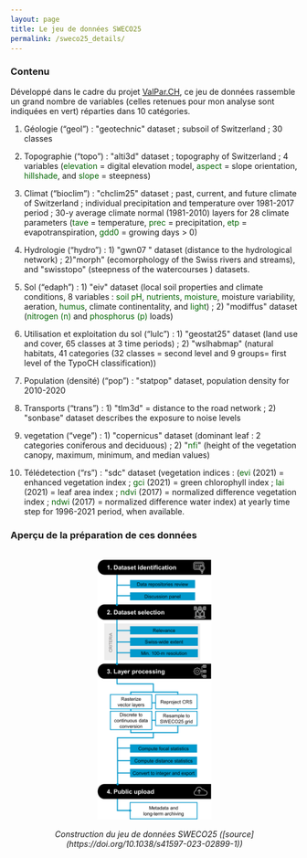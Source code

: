 ```yaml
---
layout: page
title: Le jeu de données SWECO25
permalink: /sweco25_details/
---
```


### Contenu

Développé dans le cadre du projet [ValPar.CH](https://valpar.ch/index_fr.php), ce jeu de données rassemble un grand nombre de variables (celles retenues pour mon analyse sont indiquées en vert) réparties dans 10 catégories. 

1. Géologie (“geol”) : "geotechnic" dataset ;  subsoil of Switzerland ; 30 classes

2. Topographie (“topo”) : "alti3d" dataset ; topography of Switzerland ; 4 variables (<span style="color:darkgreen;">elevation</span> = digital elevation model, <span style="color:darkgreen;">aspect</span> = slope orientation, <span style="color:darkgreen;">hillshade</span>, and <span style="color:darkgreen;">slope</span> = steepness)

3. Climat (“bioclim”)  : "chclim25" dataset ; past, current, and future climate of Switzerland ; individual precipitation and temperature over 1981-2017 period ; 30-y average climate normal (1981-2010) layers for 28 climate parameters (<span style="color:darkgreen;">tave</span> = temperature, <span style="color:darkgreen;">prec</span> = precipitation, <span style="color:darkgreen;">etp</span> = evapotranspiration, <span style="color:darkgreen;">gdd0</span> = growing days > 0) 

4. Hydrologie (“hydro”)  : 1) "gwn07 " dataset (distance to the hydrological network) ; 2)"morph" (ecomorphology of the Swiss rivers and streams), and "swisstopo" (steepness of the watercourses ) datasets. 

5. Sol (“edaph”) : 1) "eiv" dataset (local soil properties and climate conditions, 8 variables : <span style="color:darkgreen;">soil pH</span>, <span style="color:darkgreen;">nutrients</span>, <span style="color:darkgreen;">moisture</span>, moisture variability, aeration, <span style="color:darkgreen;">humus</span>, climate continentality, and <span style="color:darkgreen;">light</span>) ; 2) "modiffus" dataset (<span style="color:darkgreen;">nitrogen (n)</span> and <span style="color:darkgreen;">phosphorus (p)</span> loads)

6. Utilisation et exploitation du sol (“lulc”) : 1) "geostat25" dataset (land use and cover, 65 classes at 3 time periods) ; 2) "wslhabmap"	 (natural habitats, 41 categories (32 classes = second level and 9 groups= first level of the TypoCH classification)) 

7. Population (densité) (“pop”) : "statpop" dataset, population density for 2010-2020

8. Transports (“trans”) : 1) "tlm3d" = distance to the road network ; 2) "sonbase" dataset describes the exposure to noise levels

9. vegetation (“vege”) : 1) "copernicus" dataset (dominant leaf : 2 categories coniferous and deciduous) ; 2) "<span style="color:darkgreen;">nfi</span>" (height of the vegetation canopy, maximum, minimum, and median values) 

10. Télédetection (“rs”) : "sdc" dataset (vegetation indices : (<span style="color:darkgreen;">evi</span> (2021) = enhanced vegetation index ; <span style="color:darkgreen;">gci</span> (2021) = green chlorophyll index ; <span style="color:darkgreen;">lai</span> (2021) = leaf area index ; <span style="color:darkgreen;">ndvi</span> (2017) = normalized difference vegetation index ; <span style="color:darkgreen;">ndwi</span> (2017) = normalized difference water index) at yearly time step for 1996-2021 period, when available.


### Aperçu de la préparation de ces données

<div align="center">
  <br>
  <img src="/images/details_data_sweco25.png" alt="données SWECO25" width="200"/>
  <br>  
  <p align="center">
    <i>Construction du jeu de données SWECO25 ([source](https://doi.org/10.1038/s41597-023-02899-1))</i>
  </p>
</div>

